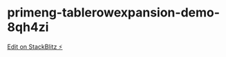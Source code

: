 # primeng-tablerowexpansion-demo-8qh4zi

[Edit on StackBlitz ⚡️](https://stackblitz.com/edit/primeng-tablerowexpansion-demo-8qh4zi)